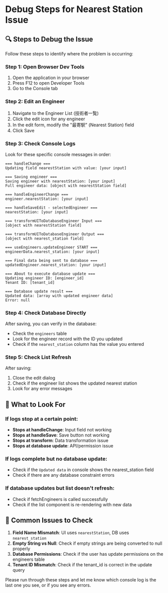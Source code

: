 # Debug Steps for Nearest Station Issue

## 🔍 Steps to Debug the Issue

Follow these steps to identify where the problem is occurring:

### Step 1: Open Browser Dev Tools
1. Open the application in your browser
2. Press F12 to open Developer Tools
3. Go to the Console tab

### Step 2: Edit an Engineer
1. Navigate to the Engineer List (技術者一覧)
2. Click the edit icon for any engineer
3. In the edit form, modify the "最寄駅" (Nearest Station) field
4. Click Save

### Step 3: Check Console Logs
Look for these specific console messages in order:

```
=== handleChange ===
Updating field nearestStation with value: [your input]

=== Saving engineer ===
Saving engineer with nearestStation: [your input]
Full engineer data: [object with nearestStation field]

=== handleEngineerChange ===
engineer.nearestStation: [your input]

=== handleSaveEdit - selectedEngineer ===
nearestStation: [your input]

=== transformUIToDatabaseEngineer Input ===
[object with nearestStation field]

=== transformUIToDatabaseEngineer Output ===
[object with nearest_station field]

=== useEngineers.updateEngineer START ===
engineerData.nearest_station: [your input]

=== Final data being sent to database ===
updatedEngineer.nearest_station: [your input]

=== About to execute database update ===
Updating engineer ID: [engineer_id]
Tenant ID: [tenant_id]

=== Database update result ===
Updated data: [array with updated engineer data]
Error: null
```

### Step 4: Check Database Directly
After saving, you can verify in the database:
- Check the `engineers` table
- Look for the engineer record with the ID you updated
- Check if the `nearest_station` column has the value you entered

### Step 5: Check List Refresh
After saving:
1. Close the edit dialog
2. Check if the engineer list shows the updated nearest station
3. Look for any error messages

## 🚨 What to Look For

### If logs stop at a certain point:
- **Stops at handleChange**: Input field not working
- **Stops at handleSave**: Save button not working
- **Stops at transform**: Data transformation issue
- **Stops at database update**: API/permission issue

### If logs complete but no database update:
- Check if the `Updated data` in console shows the nearest_station field
- Check if there are any database constraint errors

### If database updates but list doesn't refresh:
- Check if fetchEngineers is called successfully
- Check if the list component is re-rendering with new data

## 🔧 Common Issues to Check

1. **Field Name Mismatch**: UI uses `nearestStation`, DB uses `nearest_station`
2. **Empty String vs Null**: Check if empty strings are being converted to null properly
3. **Database Permissions**: Check if the user has update permissions on the engineers table
4. **Tenant ID Mismatch**: Check if the tenant_id is correct in the update query

Please run through these steps and let me know which console log is the last one you see, or if you see any errors.